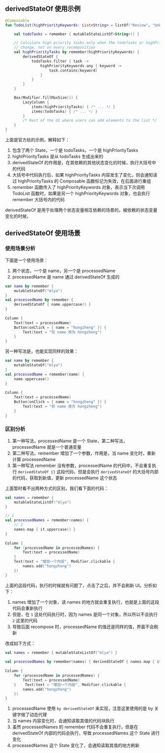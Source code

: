 ## derivedStateOf 使用示例

```kotlin
@Composable
fun TodoList(highPriorityKeywords: List<String> = listOf("Review", "Unblock", "Compose")) {

    val todoTasks = remember { mutableStateListOf<String>() }

    // Calculate high priority tasks only when the todoTasks or highPriorityKeywords
    // change, not on every recomposition
    val highPriorityTasks by remember(highPriorityKeywords) {
        derivedStateOf {
            todoTasks.filter { task ->
                highPriorityKeywords.any { keyword ->
                    task.contains(keyword)
                }
            }
        }
    }

    Box(Modifier.fillMaxSize()) {
        LazyColumn {
            items(highPriorityTasks) { /* ... */ }
            items(todoTasks) { /* ... */ }
        }
        /* Rest of the UI where users can add elements to the list */
    }
}
```

上面是官方给的示例，解释如下：

1. 包含了两个 State，一个是 todoTasks，一个是 highPriorityTasks
2. hightPriorityTasks 是从 todoTasks 生成出来的
3. derivedStateOf 的作用是，在其依赖的其他状态变化的时候，执行大括号中的代码
4. 大括号中代码执行后，如果 highPriorityTasks 内容发生了变化，则会通知读过 highPriorityTasks 的 Composable 函数标记为失效，在后面进行重组
5. remember 函数传入了 highPriorityKeywords 对象，表示当下次调用 TodoList 函数时，如果是另一个 highPriorityKeywords 对象，也会执行 remember 大括号内的代码


derivedStateOf 是用于处理两个状态变量相互依赖的场景的。被依赖的状态变量变化的时候，

## derivedStateOf 使用场景

### 使用场景分析

下面是一个使用场景：

1. 两个状态，一个是 name，另一个是 processedName
2. processedName 是 name 通过 derivedStateOf 生成的

```kotlin
var name by remember {  
    mutableStateOf("mlya")  
}  
val processedName by remember {  
    derivedStateOf { name.uppercase() }  
}  
  
Column {  
    Text(text = processedName)  
    Button(onClick = { name = "hongzheng" }) {  
        Text(text = "将 name 改为 hongzheng")  
    }  
}
```

另一种写法是，也能实现同样的效果：

```kotlin
var name by remember {  
    mutableStateOf("mlya")  
}  
val processedName = remember(name) {  
    name.uppercase()  
}  
  
Column {  
    Text(text = processedName)  
    Button(onClick = { name = "hongzheng" }) {  
        Text(text = "将 name 改为 hongzheng")  
    }  
}
```

### 区别分析

1. 第一种写法，processedName 是一个 State，第二种写法，processedName 就是一个普通变量
2. 第二种写法，remember 增加了一个参数，作用是，当 name 变化时，重新计算 processedName
3. 第一种写法 remember 没有参数，processedName 的代码中，不会重复执行 `derivedStateOf {}` 这段代码，但是会执行 `derivedStateOf` 的大括号内部的代码，获取到新值，更新 processedName 这个状态

上面暂时看不出两种方式的区别，我们看下面的代码：

```kotlin
val names = remember {  
    mutableStateListOf("mlya")  
}  

// 1
val processedNames = remember(names) {  
	// 2
    names.map { it.uppercase() }  
}  
  
Column {  
    for (processedName in processedNames) {  
        Text(text = processedName)  
    }  
    Text(text = "增加一个内容", Modifier.clickable {  
        names.add("hongzheng")  
    })  
}
```

上面的这段代码，执行的时候就有问题了，点击了之后，并不会刷新 UI。分析如下：

1. names 增加了一个对象，读 names 的地方就会重复执行，也就是上面的这段代码会重新执行
2. 但是，在 `1` 这处代码执行时，因为 names 是同一个对象，所以所以不会执行 `2` 这里的代码
3. 导致后面 recompose 时，processedName 的值还是同样的值，界面不会刷新

改成如下方式：

```kotlin
val names = remember { mutableStateListOf("mlya") }  
  
val processedNames by remember(names) { derivedStateOf { names.map { it.uppercase() } } }  
  
Column {  
    for (processedName in processedNames) {  
        Text(text = processedName)  
    }    Text(text = "增加一个内容", Modifier.clickable {  
        names.add("hongzheng")  
    })  
}
```

1. processedName 使用 `by derivedStateOf` 来实现，注意这里使用的是 by 关键字做了动态代理
2. 当 names 内容变化时，会通知读取其值的代码块执行
3. 虽然 processedNames 的 remember 代码不会重复执行，但是在 derivedStateOf 内部的代码会执行，导致 processedNames 这个 State 进行变化
4. processedNames 这个 State 变化了，会通知读取其值的地方刷新